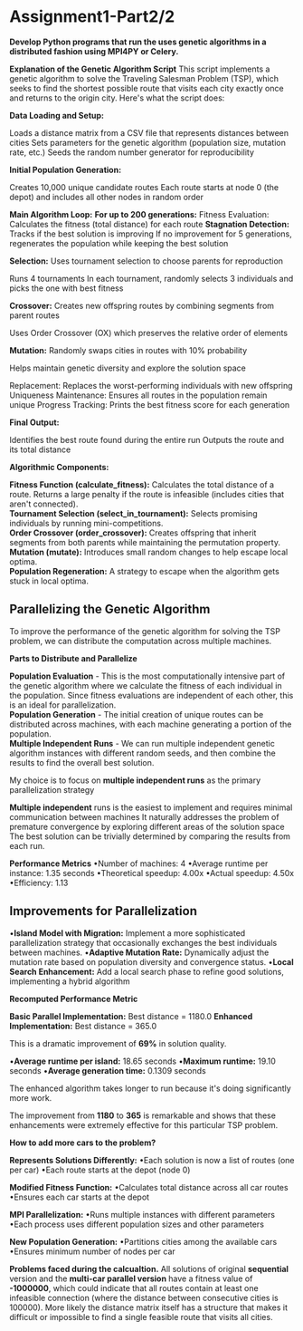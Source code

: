 # Assignment1-Part2/2
**Develop Python programs that run the uses genetic algorithms in a distributed fashion using MPI4PY or Celery.** 

**Explanation of the Genetic Algorithm Script**
This script implements a genetic algorithm to solve the Traveling Salesman Problem (TSP), which seeks to find the shortest possible route that visits each city exactly once and returns to the origin city. Here's what the script does:

**Data Loading and Setup:**

Loads a distance matrix from a CSV file that represents distances between cities
Sets parameters for the genetic algorithm (population size, mutation rate, etc.)
Seeds the random number generator for reproducibility

**Initial Population Generation:**

Creates 10,000 unique candidate routes
Each route starts at node 0 (the depot) and includes all other nodes in random order

**Main Algorithm Loop:**
**For up to 200 generations:**
Fitness Evaluation: Calculates the fitness (total distance) for each route
**Stagnation Detection:** Tracks if the best solution is improving
If no improvement for 5 generations, regenerates the population while keeping the best solution<br>

**Selection:** Uses tournament selection to choose parents for reproduction

Runs 4 tournaments
In each tournament, randomly selects 3 individuals and picks the one with best fitness


**Crossover:** Creates new offspring routes by combining segments from parent routes

Uses Order Crossover (OX) which preserves the relative order of elements


**Mutation:** Randomly swaps cities in routes with 10% probability

Helps maintain genetic diversity and explore the solution space


Replacement: Replaces the worst-performing individuals with new offspring
Uniqueness Maintenance: Ensures all routes in the population remain unique
Progress Tracking: Prints the best fitness score for each generation


**Final Output:**

Identifies the best route found during the entire run
Outputs the route and its total distance

**Algorithmic Components:**

**Fitness Function (calculate_fitness):** Calculates the total distance of a route. Returns a large penalty if the route is infeasible (includes cities that aren't connected).<br>
**Tournament Selection (select_in_tournament):** Selects promising individuals by running mini-competitions.<br>
**Order Crossover (order_crossover):** Creates offspring that inherit segments from both parents while maintaining the permutation property.<br>
**Mutation (mutate):** Introduces small random changes to help escape local optima.<br>
**Population Regeneration:** A strategy to escape when the algorithm gets stuck in local optima.


## Parallelizing the Genetic Algorithm
To improve the performance of the genetic algorithm for solving the TSP problem, we can distribute the computation across multiple machines. 

**Parts to Distribute and Parallelize**

**Population Evaluation** - This is the most computationally intensive part of the genetic algorithm where we calculate the fitness of each individual in the population. Since fitness evaluations are independent of each other, this is an ideal for parallelization.<br>
**Population Generation** - The initial creation of unique routes can be distributed across machines, with each machine generating a portion of the population.<br>
**Multiple Independent Runs** - We can run multiple independent genetic algorithm instances with different random seeds, and then combine the results to find the overall best solution.

My choice  is to focus on **multiple independent runs** as the primary parallelization strategy

**Multiple independent** runs is the easiest to implement and requires minimal communication between machines
It naturally addresses the problem of premature convergence by exploring different areas of the solution space
The best solution can be trivially determined by comparing the results from each run.

**Performance Metrics**
•Number of machines: 4
•Average runtime per instance: 1.35 seconds
•Theoretical speedup: 4.00x
•Actual speedup: 4.50x
•Efficiency: 1.13


## Improvements for Parallelization

•**Island Model with Migration:** Implement a more sophisticated parallelization strategy that occasionally exchanges the best individuals between machines.
•**Adaptive Mutation Rate:** Dynamically adjust the mutation rate based on population diversity and convergence status.
•**Local Search Enhancement:** Add a local search phase to refine good solutions, implementing a hybrid algorithm

**Recomputed Performance Metric**

**Basic Parallel Implementation:** Best distance = 1180.0
**Enhanced Implementation:** Best distance = 365.0

This is a dramatic improvement of **69%** in solution quality.

•**Average runtime per island:** 18.65 seconds
•**Maximum runtime:** 19.10 seconds
•**Average generation time:** 0.1309 seconds

The enhanced algorithm takes longer to run because it's doing significantly more work.

The improvement from **1180** to **365** is remarkable and shows that these enhancements were extremely effective for this particular TSP problem.

**How to add more cars to the problem?**

**Represents Solutions Differently:**
•Each solution is now a list of routes (one per car)
•Each route starts at the depot (node 0)

**Modified Fitness Function:**
•Calculates total distance across all car routes
•Ensures each car starts at the depot

**MPI Parallelization:**
•Runs multiple instances with different parameters
•Each process uses different population sizes and other parameters

**New Population Generation:**
•Partitions cities among the available cars
•Ensures minimum number of nodes per car


**Problems faced during the calcualtion.**
All solutions of original **sequential** version and the **multi-car parallel version** have a fitness value of **-1000000**, which could indicate that all routes contain at least one infeasible connection (where the distance between consecutive cities is 100000).
More likely  the distance matrix itself has a structure that makes it difficult or impossible to find a single feasible route that visits all cities.


